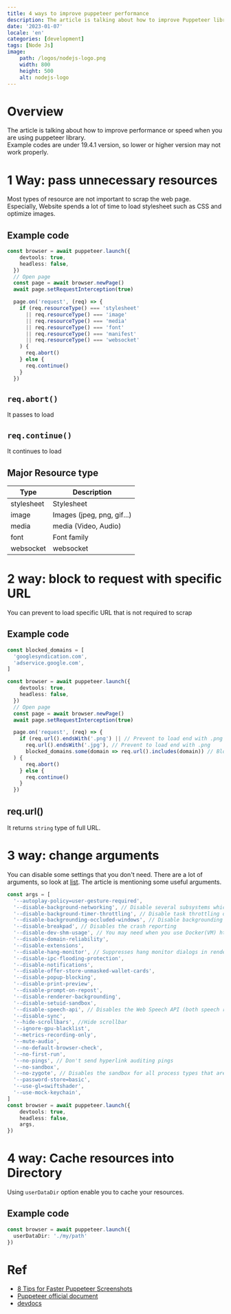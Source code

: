 ```yaml
---
title: 4 ways to improve puppeteer performance 
description: The article is talking about how to improve Puppeteer library's performance (speed)
date: '2023-01-07'
locale: 'en'
categories: [development]
tags: [Node Js]
image:
    path: /logos/nodejs-logo.png
    width: 800
    height: 500
    alt: nodejs-logo
---
```


# Overview
The article is talking about how to improve performance or speed when you are using puppeteer library. <br>
Example codes are under 19.4.1 version, so lower or higher version may not work properly.

# 1 Way: pass unnecessary resources
Most types of resource are not important to scrap the web page. <br>
Especially, Website spends a lot of time to load stylesheet such as CSS and optimize images.
## Example code
```typescript
const browser = await puppeteer.launch({
    devtools: true,
    headless: false,
  })
  // Open page
  const page = await browser.newPage()
  await page.setRequestInterception(true)

  page.on('request', (req) => {
    if (req.resourceType() === 'stylesheet'
      || req.resourceType() === 'image'
      || req.resourceType() === 'media'
      || req.resourceType() === 'font'
      || req.resourceType() === 'manifest'
      || req.resourceType() === 'websocket'
    ) {
      req.abort()
    } else {
      req.continue()
    }
  })
```
## ```req.abort()```
It passes to load
## ```req.continue()```
It continues to load

## Major Resource type 
| Type       | Description                |
|------------|----------------------------|
| stylesheet | Stylesheet                 |
| image      | Images (jpeg, png, gif...) |
| media      | media (Video, Audio)       |
| font       | Font family                |
| websocket  | websocket                  |

# 2 way: block to request with specific URL
You can prevent to load specific URL that is not required to scrap
## Example code
```typescript
const blocked_domains = [
  'googlesyndication.com',
  'adservice.google.com',
]

const browser = await puppeteer.launch({
    devtools: true,
    headless: false,
  })
  // Open page
  const page = await browser.newPage()
  await page.setRequestInterception(true)

  page.on('request', (req) => {
    if (req.url().endsWith('.png') || // Prevent to load end with .png
      req.url().endsWith('.jpg'), // Prevent to load end with .png
      blocked_domains.some(domain => req.url().includes(domain)) // Block domains that you intialize
  ) {
      req.abort()
    } else {
      req.continue()
    }
  })
```
## req.url()
It returns ```string``` type of full URL. 

# 3 way: change arguments
You can disable some settings that you don't need. There are a lot of arguments, so look at [list](https://peter.sh/experiments/chromium-command-line-switches/).
The article is mentioning some useful arguments.
```typescript
const args = [
  '--autoplay-policy=user-gesture-required',
  '--disable-background-networking', // Disable several subsystems which run network requests in the background. This is for use when doing network performance testing to avoid noise in the measurements
  '--disable-background-timer-throttling', // Disable task throttling of timer tasks from background pages. 
  '--disable-backgrounding-occluded-windows', // Disable backgrounding renders for occluded windows. Done for tests to avoid nondeterministic behavior.
  '--disable-breakpad', // Disables the crash reporting
  '--disable-dev-shm-usage', // You may need when you use Docker(VM) https://pptr.dev/troubleshooting/#tips
  '--disable-domain-reliability',
  '--disable-extensions',
  '--disable-hang-monitor', // Suppresses hang monitor dialogs in renderer processes. This may allow slow unload handlers on a page to prevent the tab from closing, but the Task Manager can be used to terminate the offending process in this case
  '--disable-ipc-flooding-protection',
  '--disable-notifications',
  '--disable-offer-store-unmasked-wallet-cards',
  '--disable-popup-blocking',
  '--disable-print-preview',
  '--disable-prompt-on-repost',
  '--disable-renderer-backgrounding',
  '--disable-setuid-sandbox',
  '--disable-speech-api', // Disables the Web Speech API (both speech recognition and synthesis). 
  '--disable-sync',
  '--hide-scrollbars', //Hide scrollbar
  '--ignore-gpu-blacklist',
  '--metrics-recording-only',
  '--mute-audio',
  '--no-default-browser-check',
  '--no-first-run',
  '--no-pings', // Don't send hyperlink auditing pings
  '--no-sandbox',
  '--no-zygote', // Disables the sandbox for all process types that are normally sandboxed. Meant to be used as a browser-level switch for testing purposes only
  '--password-store=basic',
  '--use-gl=swiftshader',
  '--use-mock-keychain',
]
const browser = await puppeteer.launch({
    devtools: true,
    headless: false,
    args,
})
```

# 4 way: Cache resources into Directory
Using ```userDataDir``` option enable you to cache your resources.
## Example code
```typescript
const browser = await puppeteer.launch({
  userDataDir: './my/path'
})
```

# Ref
- [8 Tips for Faster Puppeteer Screenshots](https://www.bannerbear.com/blog/ways-to-speed-up-puppeteer-screenshots/)
- [Puppeteer official document](https://pptr.dev/)
- [devdocs](https://devdocs.io/puppeteer/)
